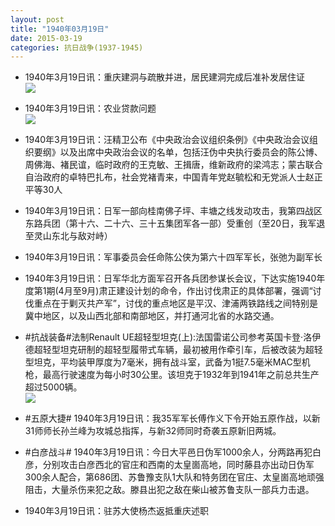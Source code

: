```yaml
---
layout: post
title: "1940年03月19日"
date: 2015-03-19
categories: 抗日战争(1937-1945)
---
```


<meta name="referrer" content="no-referrer" />

- 1940年3月19日讯：重庆建洞与疏散并进，居民建洞完成后准补发居住证 <br/><img src="https://ww4.sinaimg.cn/large/aca367d8jw1eqbfofuhh4j20bq0cstb3.jpg" />

- 1940年3月19日讯：农业贷款问题 <br/><img src="https://ww4.sinaimg.cn/large/aca367d8jw1eqbc8990rzj211t0hynai.jpg" />

- 1940年3月19日讯：汪精卫公布《中央政治会议组织条例》《中央政治会议组织要纲》以及出席中央政治会议的名单，包括汪伪中央执行委员会的陈公博、周佛海、褚民谊，临时政府的王克敏、王揖唐，维新政府的梁鸿志；蒙古联合自治政府的卓特巴扎布，社会党褚青来，中国青年党赵毓松和无党派人士赵正平等30人 

- 1940年3月19日讯：日军一部向桂南佛子坪、丰塘之线发动攻击，我第四战区东路兵团（第十六、二十六、三十五集团军各一部）受重创（至20日，我军退至灵山东北与敌对峙） 

- 1940年3月19日讯：军事委员会任命陈公侠为第六十四军军长，张弛为副军长 

- 1940年3月19日讯：日军华北方面军召开各兵团参谋长会议，下达实施1940年度第1期(4月至9月)肃正建设计划的命令，作出讨伐肃正的具体部署，强调“讨伐重点在于剿灭共产军”，讨伐的重点地区是平汉、津浦两铁路线之间特别是冀中地区，以及山西北部和南部地区，并打通河北省的水路交通。 

- #抗战装备#法制Renault UE超轻型坦克(上):法国雷诺公司参考英国卡登·洛伊德超轻型坦克研制的超轻型履带式车辆，最初被用作牵引车，后被改装为超轻型坦克，平均装甲厚度为7毫米，拥有战斗室，武备为1挺7.5毫米MAC型机枪，最高行驶速度为每小时30公里。该坦克于1932年到1941年之前总共生产超过5000辆。 <br/><img src="https://ww1.sinaimg.cn/large/aca367d8jw1eqat5b8is7j20hu0oltfv.jpg" />

- #五原大捷# 1940年3月19日讯：我35军军长傅作义下令开始五原作战，以新31师师长孙兰峰为攻城总指挥，与新32师同时奇袭五原新旧两城。 

- #白彦战斗# 1940年3月19日讯：今日大平邑日伪军1000余人，分两路再犯白彦，分别攻击白彦西北的官庄和西南的太皇崮高地，同时藤县亦出动日伪军300余人配合，第686团、苏鲁豫支队1大队和特务团在官庄、太皇崮高地顽强阻击，大量杀伤来犯之敌。滕县出犯之敌在柴山被苏鲁支队一部兵力击退。 

- 1940年3月19日讯：驻苏大使杨杰返抵重庆述职 

